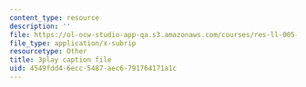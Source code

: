 ```yaml
---
content_type: resource
description: ''
file: https://ol-ocw-studio-app-qa.s3.amazonaws.com/courses/res-ll-005-mathematics-of-big-data-and-machine-learning-january-iap-2020/4549fdd46ecc5487aec6791764171a1c_0cmj5TfFCLY.vtt
file_type: application/x-subrip
resourcetype: Other
title: 3play caption file
uid: 4549fdd4-6ecc-5487-aec6-791764171a1c
---
```

